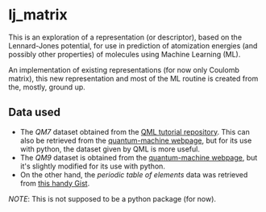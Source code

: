 # lj_matrix

This is an exploration of a representation (or descriptor), based on the Lennard-Jones potential, for use in prediction of atomization energies (and possibly other properties) of molecules using Machine Learning (ML).

An implementation of existing representations (for now only Coulomb matrix), this new representation and most of the ML routine is created from the, mostly, ground up.

## Data used

* The *QM7* dataset obtained from the [QML tutorial repository](https://github.com/qmlcode/tutorial). This can also be retrieved from the [quantum-machine webpage](http://www.quantum-machine.org/datasets/), but for its use with python, the dataset given by QML is more useful.
* The *QM9* dataset is obtained from the [quantum-machine webpage](http://www.quantum-machine.org/datasets/), but it's slightly modified for its use with python.
* On the other hand, the *periodic table of elements* data was retrieved from [this handy Gist](https://gist.github.com/GoodmanSciences/c2dd862cd38f21b0ad36b8f96b4bf1ee).

*NOTE*: This is not supposed to be a python package (for now).
